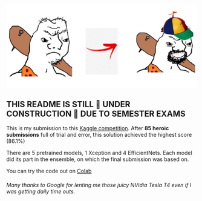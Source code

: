 <img src="images/memelord.jpg">

## THIS README IS STILL 🚧 UNDER CONSTRUCTION 🚧 DUE TO SEMESTER EXAMS
This is my submission to this <a href="https://www.kaggle.com/c/detect-pneumonia-fall-2020">Kaggle competition</a>. After **85 heroic submissions** full of trial and error, this solution achieved the highest score (86.1%) 

There are 5 pretrained models, 1 Xception and 4 EfficientNets. Each model did its part in the ensemble, on which the final submission was based on.

You can try the code out on <a href="https://colab.research.google.com/drive/14xSD5mXPMSCAknmjm-bRVU-ohxbtDcXM?usp=sharing">Colab</a>

###### Many thanks to Google for lenting me those juicy NVidia Tesla T4 even if I was getting daily time outs.
